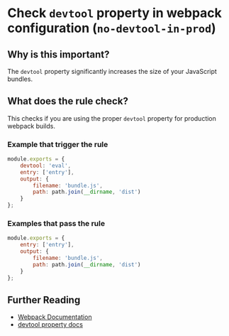 # Check `devtool` property in webpack configuration (`no-devtool-in-prod`)

## Why is this important?

The `devtool` property significantly increases the size of your JavaScript
bundles.

## What does the rule check?

This checks if you are using the proper `devtool` property for production
webpack builds.

### Example that **trigger** the rule

```js
module.exports = {
    devtool: 'eval',
    entry: ['entry'],
    output: {
        filename: 'bundle.js',
        path: path.join(__dirname, 'dist')
    }
};
```

### Examples that **pass** the rule

```js
module.exports = {
    entry: ['entry'],
    output: {
        filename: 'bundle.js',
        path: path.join(__dirname, 'dist')
    }
};
```

## Further Reading

* [Webpack Documentation][webpack docs]
* [devtool property docs][devtool docs]

[webpack docs]: https://webpack.js.org/concepts/
[devtool docs]: https://webpack.js.org/configuration/devtool
